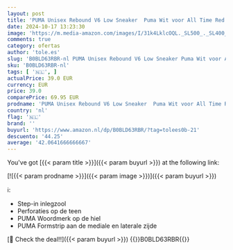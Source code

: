 ```yaml
---
layout: post
title: 'PUMA Unisex Rebound V6 Low Sneaker  Puma Wit voor All Time Red PUMA Black  40 EU'
date: 2024-10-17 13:23:30
image: 'https://m.media-amazon.com/images/I/31k4LklcOQL._SL500_._SL400_.jpg'
comments: true
category: ofertas
author: 'tole.es'
slug: 'B0BLD63RBR-nl PUMA Unisex Rebound V6 Low Sneaker Puma Wit voor All Time...'
sku: 'B0BLD63RBR-nl'
tags: [ '🇳🇱', ]
actualPrice: 39.0 EUR
currency: EUR
price: 39.0
comparePrice: 69.95 EUR
prodname: 'PUMA Unisex Rebound V6 Low Sneaker  Puma Wit voor All Time Red PUMA Black  40 EU'
country: 'nl'
flag: '🇳🇱'
brand: ''
buyurl: 'https://www.amazon.nl/dp/B0BLD63RBR/?tag=tolees0b-21'
descuento: '44.25'
average: '42.0641666666667'
---
```


You've got [{{< param title >}}]({{< param buyurl >}}) at the following link:

[![{{< param prodname >}}]({{< param image >}})]({{< param buyurl >}})

ℹ️:

- Step-in inlegzool
- Perforaties op de teen
- PUMA Woordmerk op de hiel
- PUMA Formstrip aan de mediale en laterale zijde

[🛒 Check the deal!!]({{< param buyurl >}})
{{<world>}}B0BLD63RBR{{</world>}}
